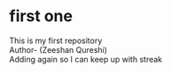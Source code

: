 # first one
This is my first repository <br>
Author- (Zeeshan Qureshi)
<br>
Adding again so I can keep up with streak

